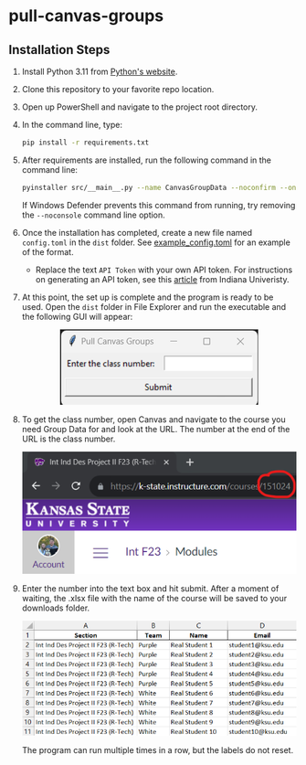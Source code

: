 # pull-canvas-groups

## Installation Steps

1. Install Python 3.11 from [Python's website](https://www.python.org/downloads/release/python-3116/).
2. Clone this repository to your favorite repo location.
3. Open up PowerShell and navigate to the project root directory.
4. In the command line, type:

    ```bash
    pip install -r requirements.txt
    ```

5. After requirements are installed, run the following command in the command line:

    ```bash
    pyinstaller src/__main__.py --name CanvasGroupData --noconfirm --onefile --noconsole
    ```

    If Windows Defender prevents this command from running, try removing the `--noconsole` command line option.

6. Once the installation has completed, create a new file named `config.toml` in the `dist` folder. See [example_config.toml](example_config.toml) for an example of the format.

    * Replace the text `API Token` with your own API token. For instructions on generating an API token, see this [article](https://kb.iu.edu/d/aaja#:~:text=Log%20into%20Canvas%20and%2C%20on,fill%20out%20all%20required%20information.) from Indiana Univeristy.

7. At this point, the set up is complete and the program is ready to be used. Open the `dist` folder in File Explorer and run the executable and the following GUI will appear:

    <p align="center">
    <img src="images\GUI.png" alt="GUI Image"/>
    </p>

8. To get the class number, open Canvas and navigate to the course you need Group Data for and look at the URL. The number at the end of the URL is the class number.

    <p align="center">
    <img src="images\CanvasURL.png" alt="URL Image"/>
    </p>

9. Enter the number into the text box and hit submit. After a moment of waiting, the .xlsx file with the name of the course will be saved to your downloads folder.

    <p align="center">
    <img src="images\ExampleExcel.png" alt="Example Excel Output"/>
    </p>

    The program can run multiple times in a row, but the labels do not reset.
